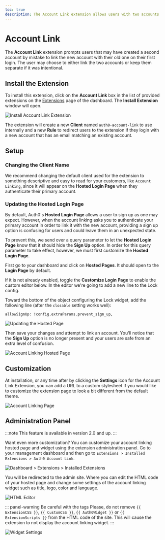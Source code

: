 ```yaml
---
toc: true
description: The Account Link extension allows users with two accounts with the same email to be prompted to link them.
---
```

# Account Link

The **Account Link** extension prompts users that may have created a second account by mistake to link the new account with their old one on their first login. The user may choose to either link the two accounts or keep them separate if it was intentional.

## Install the Extension

To install this extension, click on the __Account Link__ box in the list of provided extensions on the [Extensions](${manage_url}/#/extensions) page of the dashboard. The __Install Extension__ window will open.

![Install Account Link Extension](/media/articles/extensions/account-link/install-extension.png)

The extension will create a new **Client** named `auth0-account-link` to use internally and a new **Rule** to redirect users to the extension if they login with a new account that has an email matching an existing account.

## Setup

### Changing the Client Name

We recommend changing the default client used for the extension to something descriptive and easy to read for your customers, like `Account Linking`, since it will appear on the **Hosted Login Page** when they authenticate their primary account.

### Updating the Hosted Login Page

By default, Auth0's **Hosted Login Page** allows a user to sign up as one may expect. However, when the account linking asks you to authenticate your primary account in order to link it with the new account, providing a sign up option is confusing for users and could leave them in an unexpected state. 

To prevent this, we send over a query parameter to let the **Hosted Login Page** know that it should hide the **Sign Up** option. In order for this query parameter to take effect, however, we must first customize the **Hosted Login Page**.

First go to your dashboard and click on **Hosted Pages**. It should open to the **Login Page** by default. 

If it is not already enabled, toggle the **Customize Login Page** to enable the custom editor below. In the editor we're going to add a new line to the Lock config.

Toward the bottom of the object configuring the Lock widget, add the following line (after the `closable` setting works well):

```text
allowSignUp: !config.extraParams.prevent_sign_up,
```

![Updating the Hosted Page](/media/articles/extensions/account-link/hosted-page-code.png)

Then save your changes and attempt to link an account. You'll notice that the **Sign Up** option is no longer present and your users are safe from an extra level of confusion.

![Account Linking Hosted Page](/media/articles/extensions/account-link/hosted-page-example.png)

## Customization

At installation, or any time after by clicking the **Settings** icon for the Account Link Extension, you can add a URL to a custom stylesheet if you would like to customize the extension page to look a bit different from the default theme.

![Account Linking Page](/media/articles/extensions/account-link/extension-page-example.png)

## Administration Panel

:::note
This feature is available in version 2.0 and up.
:::

Want even more customization? You can customize your account linking hosted page and widget using the extension administration panel. Go to your management dashboard and then go to `Extensions > Installed Extensions > Auth0 Account Link`.

![Dashboard > Extensions > Installed Extensions](/media/articles/extensions/account-link/installed-extensions.png)

You will be redirected to the admin site. Where you can edit the HTML code of your hosted page and change some settings of the account linking widget such as title, logo, color and language.

![HTML Editor](/media/articles/extensions/account-link/html-editor.png)

::: panel-warning Be careful with the tags
Please, do not remove `{{ ExtensionCSS }}`, `{{ CustomCSS }}`, `{{ Auth0Widget }}` or `{{ ExtensionScripts }}` from the HTML code of the site. This will cause the extension to not display the account linking widget.
:::

![Widget Settings](/media/articles/extensions/account-link/widget-settings.png)